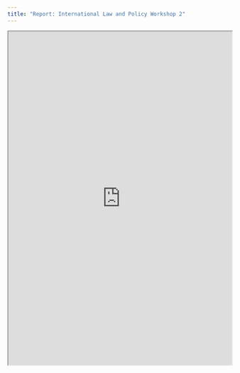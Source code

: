 ```yaml
---
title: "Report: International Law and Policy Workshop 2"
---
```



<iframe height="750" width="100%" src="https://ewelton.github.io/ktest/wiki.html#Report:%20International%20Law%20and%20Policy%20Workshop%202"></iframe>
